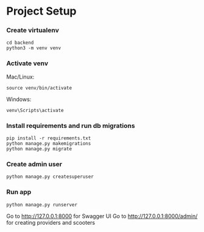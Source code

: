 # Project Setup

### Create virtualenv
```shell
cd backend
python3 -m venv venv
```
### Activate venv
Mac/Linux:
```shell
source venv/bin/activate
```
Windows:
```shell
venv\Scripts\activate
```
### Install requirements and run db migrations
```shell
pip install -r requirements.txt
python manage.py makemigrations
python manage.py migrate
```
### Create admin user
```shell
python manage.py createsuperuser
```
### Run app
```shell
python manage.py runserver
```
Go to http://127.0.0.1:8000 for Swagger UI
Go to http://127.0.0.1:8000/admin/ for creating providers and scooters
